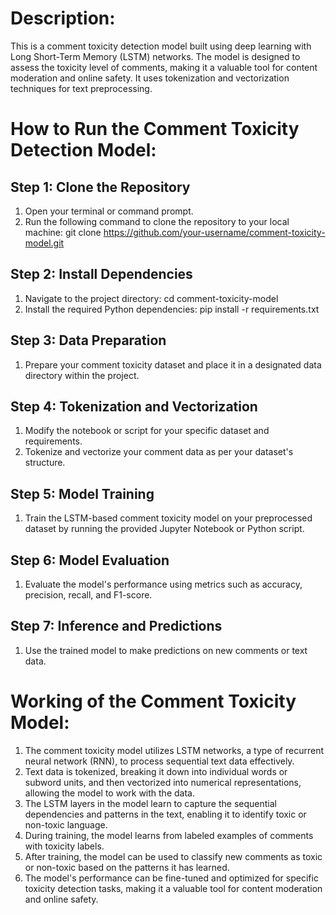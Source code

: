 # Description:
This is a comment toxicity detection model built using deep learning with Long Short-Term Memory (LSTM) networks. The model is designed to assess the toxicity level of comments, making it a valuable tool for content moderation and online safety. It uses tokenization and vectorization techniques for text preprocessing.

# How to Run the Comment Toxicity Detection Model:

## Step 1: Clone the Repository
1. Open your terminal or command prompt.
2. Run the following command to clone the repository to your local machine:
git clone https://github.com/your-username/comment-toxicity-model.git

## Step 2: Install Dependencies
1. Navigate to the project directory:
cd comment-toxicity-model
2. Install the required Python dependencies:
pip install -r requirements.txt

## Step 3: Data Preparation
1. Prepare your comment toxicity dataset and place it in a designated data directory within the project.

## Step 4: Tokenization and Vectorization
1. Modify the notebook or script for your specific dataset and requirements.
2. Tokenize and vectorize your comment data as per your dataset's structure.

## Step 5: Model Training
1. Train the LSTM-based comment toxicity model on your preprocessed dataset by running the provided Jupyter Notebook or Python script.

## Step 6: Model Evaluation
1. Evaluate the model's performance using metrics such as accuracy, precision, recall, and F1-score.

## Step 7: Inference and Predictions
1. Use the trained model to make predictions on new comments or text data.

# Working of the Comment Toxicity Model:
1. The comment toxicity model utilizes LSTM networks, a type of recurrent neural network (RNN), to process sequential text data effectively.
2. Text data is tokenized, breaking it down into individual words or subword units, and then vectorized into numerical representations, allowing the model to work with the data.
3. The LSTM layers in the model learn to capture the sequential dependencies and patterns in the text, enabling it to identify toxic or non-toxic language.
4. During training, the model learns from labeled examples of comments with toxicity labels.
5. After training, the model can be used to classify new comments as toxic or non-toxic based on the patterns it has learned.
6. The model's performance can be fine-tuned and optimized for specific toxicity detection tasks, making it a valuable tool for content moderation and online safety.
